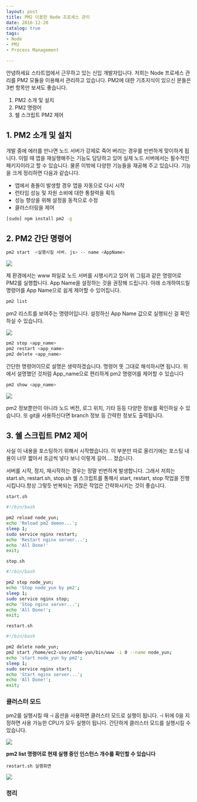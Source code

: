 ```yaml
---
layout: post
title: PM2 이용한 Node 프로세스 관리
date: 2016-12-20
catalog: true
tags: 
- Node
- PM2
- Process Management

---
```


안녕하세요 스타트업에서 근무하고 있는 신입 개발자입니다. 저희는 Node 프로세스 관리를 PM2 모듈을 이용해서 관리하고 있습니다. PM2에 대한 기초지식이 있으신 분들은 3번 항목만 보셔도 좋습니다.


1. PM2 소개 및 설치
2. PM2 명령어
3. 쉘 스크립트 PM2 제어


## 1. PM2 소개 및 설치  

개발 중에 에러를 만나면 노드  서버가 강제로 죽어 버리는 경우를 빈번하게 맞이하게 됩니다. 이럴 때 앱을 재실행해주는 기능도 담당하고 있어 실제 노드 서버에서는 필수적인 패키지이라고 할 수 있습니다. 물론 이밖에 다양한 기능들을 재공해 주고 있습니다. 기능을 크게 정리하면 다음과 같습니다.

* 앱에서 충돌이 발생할 경우 앱을 자동으로 다시 시작
* 런타임 성능 및 자원 소비에 대한 통찰력을 획득
* 성능 향상을 위해 설정을 동적으로 수정
* 클러스터링을 제어  

```bash
[sudo] npm install pm2 -g
```


## 2. PM2 간단 명령어

```bash
pm2 start  <실행시킬 서버. js> -- name <AppName>
```

![](https://i.imgur.com/HPbXbRg.png)

제 환경에서는 www 파일로 노드 서버를 시행시키고 있어 위 그림과 같은 명령어로 PM2를 실행합니다. App Name을 설정하는 것을 권장해 드립니다. 아래 소개하여드릴 명령어를 App Name으로 쉽게 제어할 수 있어집니다.

```bash
pm2 list
```

pm2 리스트를 보여주는 명령어입니다. 설정하신 App Name 값으로 실행되신 걸 확인하실 수 있습니다.

![](https://i.imgur.com/SgojMzT.png)

```bash
pm2 stop <app_name>
pm2 restart <app_name>
pm2 delete <app_name>
```

간단한 명령어이므로 설명은 생략하겠습니다. 명령어 뜻 그대로 해석하시면 됩니다. 위에서 설명했던 것처럼 App_name으로 편리하게 pm2 명령어를 제어할 수 있습니다

```bash
pm2 show <app_name>
```

![](https://i.imgur.com/HTe0f4I.png)

pm2 정보뿐만이 아니라 노드 버전, 로그 위치, 기타 등등 다양한 정보를 확인하실 수 있습니다. 또 git을 사용하신다면 branch 정보 등 간략한 정보도 출력됩니다.


## 3. 쉘 스크립트 PM2 제어

사실 이 내용을 포스팅하기 위해서 시작했습니다. 이 부분만 따로 올리기에는 포스팅 내용이 너무 짧아서 조금씩 넣다 보니 이렇게 길어.... 졌습니다.

서버를 시작, 정지, 재시작하는 경우는 정말 빈번하게 발생합니다. 그래서 저희는 start.sh, restart.sh, stop.sh 쉘 스크립트를 통해서 start, restart, stop 작업을 진행시킵니다.항상 그렇듯 반복되는 귀찮은 작업은 간략화시키는 것이 좋습니다.

`start.sh`

```bash
#!/bin/bash

pm2 reload node_yun;
echo 'Reload pm2 demon...';
sleep 1;
sudo service nginx restart;
echo 'Restart nginx server...';
echo 'All Done!'
exit;
```

`stop.sh`

```bash
#!/bin/bash

pm2 stop node_yun;
echo 'Stop node_yun by pm2';
sleep 1;
sudo service nginx stop;
echo 'Stop nginx server...';
echo 'All Done!';
exit;
```

`restart.sh`

```bash
#!/bin/bash

pm2 delete node_yun;
pm2 start /home/ec2-user/node-yun/bin/www -i 0 --name node_yun;
echo 'start node_yun by pm2';
sleep 1;
sudo service nginx start;
echo 'Start nginx server...';
echo 'All Done!';
exit;
```


### 클러스터 모드

pm2를 실행시킬 때 -i 옵션을 사용하면 클러스터 모드로 실행이 됩니다. -i 뒤에 0을 지정하면 사용 가능한 CPU가 모두 실행이 됩니다. 간단하게 클러스터 모드를 실행시킬 수 있습니다.

![](https://i.imgur.com/vLBjZd5.png)

**pm2 list 명령어로 현재 실행 중인 인스턴스 개수를 확인할 수 있습니다**

`restart.sh 실행화면`

![](https://i.imgur.com/Jre6Yql.gif)

### 정리
